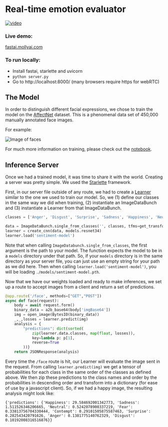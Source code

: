 # Real-time emotion evaluator
[![video](https://img.youtube.com/vi/XhkCfwK7OBA/0.jpg)](https://www.youtube.com/watch?v=XhkCfwK7OBA)


### Live demo:
[fastai.mollyai.com](https://fastai.mollyai.com/)

### To run locally:
  - Install fastai, starlette and uvicorn
  - `python server.py`
  - Go to http://localhost:8000/ (many browsers require https for webRTC)

## The Model
In order to distinguish different facial expressions, we chose to train the model on the [AffectNet](http://mohammadmahoor.com/wp-content/uploads/2017/08/AffectNet_oneColumn-2.pdf) dataset. This is a phenomenal data set of 450,000 manually annotated face images.

For example:

![Image of faces](https://github.com/etown/dl1/raw/master/face/example_faces.png)

For much more information on training, please check out the [notebook](https://github.com/etown/dl1/blob/master/face/Facial_Emotion_Recogonition.ipynb).

## Inference Server

Once we had a trained model, it was time to share it with the world. Creating a server was pretty simple. We used the [Starlette](https://www.starlette.io/) framework.

First, in our server file outside of any route, we had to create a [Learner](https://docs.fast.ai/basic_train.html#Learner) similar to the one we used to train our model. So, we (1) define our classes in the same way we did when training, (2) instantiate an ImageDataBunch and (3) instantiate a Learner from that ImageDataBunch.

```python
classes = ['Anger', 'Disgust', 'Surprise', 'Sadness', 'Happiness', 'Neutral', 'Contempt', 'Fear']

data = ImageDataBunch.single_from_classes('', classes, tfms=get_transforms(), size=196).normalize(imagenet_stats)
learner = create_cnn(data, models.resnet34)
learner.load('sentiment-model')
```

Note that when calling `ImageDatabunch.single_from_classes`, the first argument is the path to your model. The function expects the model to be in a `models` directory under that path. So, if your `models` directory is in the same directory as your server file, you can just use an empty string for your path as we did here. Then when calling `learner.load('sentiment-model')`, you will be loading `./models/sentiment-model.pth`.

Now that we have our weights loaded and ready to make inferences, we set up a route to accept images from a client and return a set of predictions.

```python
@app.route('/face', methods=["GET","POST"])
async def face(request):
    body = await request.form()
    binary_data = a2b_base64(body['imgBase64'])
    img = open_image(BytesIO(binary_data))
    _,_,losses = learner.predict(img)
    analysis = {
        "predictions": dict(sorted(
            zip(learner.data.classes, map(float, losses)),
            key=lambda p: p[1],
            reverse=True
        ))}
    return JSONResponse(analysis)
```
Every time the `/face` route is hit, our Learner will evaluate the image sent in the request. From calling `learner.predict(img)` we get a tensor of probabilities for each class in the same order of the classes as defined above. We then zip these predictions to the class names and order by the probabilities in descending order and transform into a dictionary (for ease of use by a javascript client). So, if we had a happy image, the resulting analysis might look like:

`{'predictions': {'Happiness': 29.584692001342773, 'Sadness': 1.511526346206665, 'Neutral': 0.5242078900337219, 'Fear': 0.33813756704330444, 'Contempt': 0.29101505875587463, 'Surprise': 0.282543420791626, 'Anger': 0.1381775140762329, 'Disgust': 0.10192008316516876}}`


